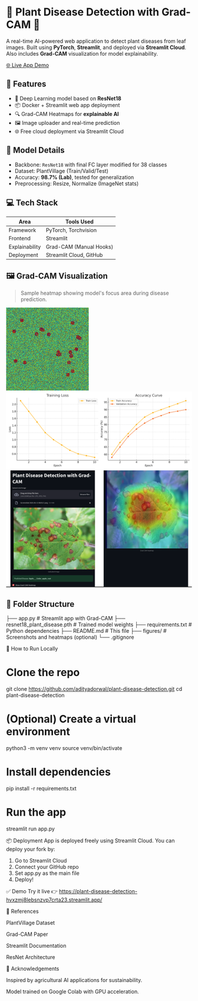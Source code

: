 # 🌿 Plant Disease Detection with Grad-CAM 🔬

A real-time AI-powered web application to detect plant diseases from leaf images. Built using **PyTorch**, **Streamlit**, and deployed via **Streamlit Cloud**. Also includes **Grad-CAM** visualization for model explainability.

[🌐 Live App Demo](https://plant-disease-detection-hvxzmj8lebsnzvp7crta23.streamlit.app/)

## 📌 Features

- 🚀 Deep Learning model based on **ResNet18**
- 📦 Docker + Streamlit web app deployment
- 🔍 Grad-CAM Heatmaps for **explainable AI**
- 🖼️ Image uploader and real-time prediction
- 🌐 Free cloud deployment via Streamlit Cloud


## 🧪 Model Details

- Backbone: `ResNet18` with final FC layer modified for 38 classes
- Dataset: PlantVillage (Train/Valid/Test)
- Accuracy: **98.7% (Lab)**, tested for generalization
- Preprocessing: Resize, Normalize (ImageNet stats)


## 💻 Tech Stack

| Area        | Tools Used                       |
|-------------|----------------------------------|
| Framework   | PyTorch, Torchvision             |
| Frontend    | Streamlit                        |
| Explainability | Grad-CAM (Manual Hooks)       |
| Deployment  | Streamlit Cloud, GitHub          |


## 🖼️ Grad-CAM Visualization

> Sample heatmap showing model's focus area during disease prediction.

![Grad-CAM Heatmap](figures/sample_gradcam.png)
![Training metrics](figures/training_metrics.png)
![Sample screenshots](figures/Screenshot.png)


## 📂 Folder Structure

├── app.py                       # Streamlit app with Grad-CAM
├── resnet18_plant_disease.pth  # Trained model weights
├── requirements.txt            # Python dependencies
├── README.md                   # This file
├── figures/                    # Screenshots and heatmaps (optional)
└── .gitignore


🔧 How to Run Locally

# Clone the repo
git clone https://github.com/adityadorwal/plant-disease-detection.git
cd plant-disease-detection

# (Optional) Create a virtual environment
python3 -m venv venv
source venv/bin/activate

# Install dependencies
pip install -r requirements.txt

# Run the app
streamlit run app.py


📦 Deployment
App is deployed freely using Streamlit Cloud. You can deploy your fork by:

1. Go to Streamlit Cloud
2. Connect your GitHub repo
3. Set app.py as the main file
4. Deploy!


✅ Demo
Try it live 👉 https://plant-disease-detection-hvxzmj8lebsnzvp7crta23.streamlit.app/




📘 References

PlantVillage Dataset

Grad-CAM Paper

Streamlit Documentation

ResNet Architecture



🙏 Acknowledgements

Inspired by agricultural AI applications for sustainability.

Model trained on Google Colab with GPU acceleration.
